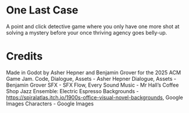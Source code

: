 # One Last Case
A point and click detective game where you only have one more shot at solving a mystery before your once thriving agency goes belly-up.


# Credits
Made in Godot by Asher Hepner and Benjamin Grover for the 2025 ACM Game Jam.
Code, Dialogue, Assets - Asher Hepner
Dialogue, Assets - Benjamin Grover
SFX - SFX Flow, Every Sound
Music - Mr Hall’s Coffee Shop Jazz Ensemble: Electric Espresso
Backgrounds - https://spiralatlas.itch.io/1900s-office-visual-novel-backgrounds, Google Images
Characters - Google Images
